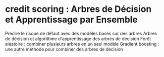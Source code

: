 # credit scoring : Arbres de Décision et Apprentissage par Ensemble

Prédire le risque de défaut avec des modèles basés sur des arbres
Arbres de décision et algorithme d'apprentissage des arbres de décision
Forêt aléatoire : combiner plusieurs arbres en un seul modèle 
Gradient boosting : une autre méthode pour combiner des arbres de décision
